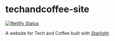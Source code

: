 # techandcoffee-site

[![Netlify Status](https://api.netlify.com/api/v1/badges/10aef63a-0f78-4967-95cf-1e9c221121b8/deploy-status)](https://app.netlify.com/sites/techandcoffee/deploys)

A website for Tech and Coffee built with [Starlight](https://starlight.astro.build/).
